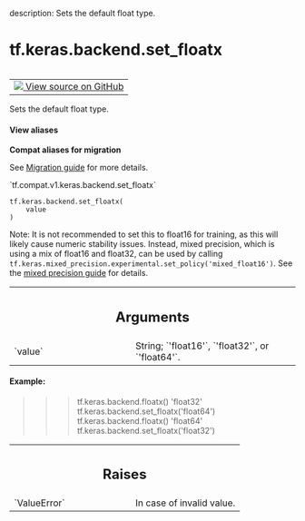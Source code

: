 description: Sets the default float type.

<div itemscope itemtype="http://developers.google.com/ReferenceObject">
<meta itemprop="name" content="tf.keras.backend.set_floatx" />
<meta itemprop="path" content="Stable" />
</div>

# tf.keras.backend.set_floatx

<!-- Insert buttons and diff -->

<table class="tfo-notebook-buttons tfo-api nocontent" align="left">
<td>
  <a target="_blank" href="https://github.com/tensorflow/tensorflow/blob/r2.2/tensorflow/python/keras/backend_config.py#L81-L109">
    <img src="https://www.tensorflow.org/images/GitHub-Mark-32px.png" />
    View source on GitHub
  </a>
</td>
</table>



Sets the default float type.

<section class="expandable">
  <h4 class="showalways">View aliases</h4>
  <p>
<b>Compat aliases for migration</b>
<p>See
<a href="https://www.tensorflow.org/guide/migrate">Migration guide</a> for
more details.</p>
<p>`tf.compat.v1.keras.backend.set_floatx`</p>
</p>
</section>

<pre class="devsite-click-to-copy prettyprint lang-py tfo-signature-link">
<code>tf.keras.backend.set_floatx(
    value
)
</code></pre>



<!-- Placeholder for "Used in" -->

Note: It is not recommended to set this to float16 for training, as this will
likely cause numeric stability issues. Instead, mixed precision, which is
using a mix of float16 and float32, can be used by calling
`tf.keras.mixed_precision.experimental.set_policy('mixed_float16')`. See the
[mixed precision
guide](https://www.tensorflow.org/guide/keras/mixed_precision) for details.

<!-- Tabular view -->
 <table class="responsive fixed orange">
<colgroup><col width="214px"><col></colgroup>
<tr><th colspan="2"><h2 class="add-link">Arguments</h2></th></tr>

<tr>
<td>
`value`
</td>
<td>
String; `'float16'`, `'float32'`, or `'float64'`.
</td>
</tr>
</table>



#### Example:


>>> tf.keras.backend.floatx()
'float32'
>>> tf.keras.backend.set_floatx('float64')
>>> tf.keras.backend.floatx()
'float64'
>>> tf.keras.backend.set_floatx('float32')

<!-- Tabular view -->
 <table class="responsive fixed orange">
<colgroup><col width="214px"><col></colgroup>
<tr><th colspan="2"><h2 class="add-link">Raises</h2></th></tr>

<tr>
<td>
`ValueError`
</td>
<td>
In case of invalid value.
</td>
</tr>
</table>

